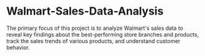 # Walmart-Sales-Data-Analysis
The primary focus of this project is to analyze Walmart's sales data to reveal key findings about the best-performing store branches and products, track the sales trends of various products, and understand customer behavior.

